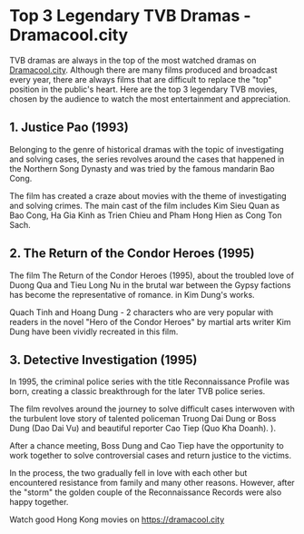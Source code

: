 
<!DOCTYPE html>
<html>
<head>
	<title>Dramacool - Best place to watch drama movies online free</title>
</head>
<body>
<h1>Top 3 Legendary TVB Dramas - Dramacool.city</h1>
<p>TVB dramas are always in the top of the most watched dramas on <a href="https://dramacool.city/">Dramacool.city</a>. Although there are many films produced and broadcast every year, there are always films that are difficult to replace the "top" position in the public's heart. Here are the top 3 legendary TVB movies, chosen by the audience to watch the most entertainment and appreciation.</p>
<h2>1. Justice Pao (1993)</h2>
<p>Belonging to the genre of historical dramas with the topic of investigating and solving cases, the series revolves around the cases that happened in the Northern Song Dynasty and was tried by the famous mandarin Bao Cong.</p>
<p>The film has created a craze about movies with the theme of investigating and solving crimes. The main cast of the film includes Kim Sieu Quan as Bao Cong, Ha Gia Kinh as Trien Chieu and Pham Hong Hien as Cong Ton Sach.</p>
<h2>2. The Return of the Condor Heroes (1995)</h2>
<p>The film The Return of the Condor Heroes (1995), about the troubled love of Duong Qua and Tieu Long Nu in the brutal war between the Gypsy factions has become the representative of romance. in Kim Dung's works.</p>
<p>Quach Tinh and Hoang Dung - 2 characters who are very popular with readers in the novel "Hero of the Condor Heroes" by martial arts writer Kim Dung have been vividly recreated in this film.</p>
<h2>3. Detective Investigation (1995)</h2>
<p>In 1995, the criminal police series with the title Reconnaissance Profile was born, creating a classic breakthrough for the later TVB police series.</p>
<p>The film revolves around the journey to solve difficult cases interwoven with the turbulent love story of talented policeman Truong Dai Dung or Boss Dung (Dao Dai Vu) and beautiful reporter Cao Tiep (Quo Kha Doanh). ).</p>
<p>After a chance meeting, Boss Dung and Cao Tiep have the opportunity to work together to solve controversial cases and return justice to the victims.</p>
<p>In the process, the two gradually fell in love with each other but encountered resistance from family and many other reasons. However, after the "storm" the golden couple of the Reconnaissance Records were also happy together.</p>
<p>Watch good Hong Kong movies on <a href="https://dramacool.city/">https://dramacool.city</a></p>
</body>
</html>
